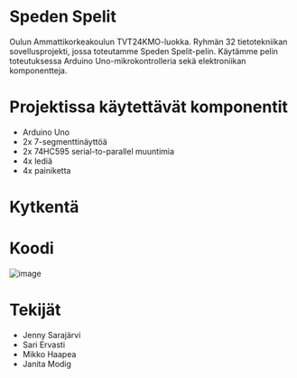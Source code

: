 # Speden Spelit
Oulun Ammattikorkeakoulun TVT24KMO-luokka. Ryhmän 32 tietotekniikan sovellusprojekti, jossa toteutamme Speden Spelit-pelin. Käytämme pelin toteutuksessa Arduino Uno-mikrokontrolleria sekä elektroniikan komponentteja.


# Projektissa käytettävät komponentit
- 	Arduino Uno
- 	2x 7-segmenttinäyttöä
- 	2x 74HC595 serial-to-parallel muuntimia
- 	4x lediä
- 	4x painiketta

# Kytkentä

# Koodi
![image](https://github.com/user-attachments/assets/f4e8e651-bba1-42c4-a659-ab6c8bcfb1fb)

# Tekijät
- Jenny Sarajärvi
- Sari Ervasti
- Mikko Haapea
- Janita Modig
